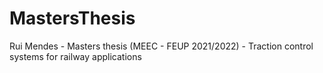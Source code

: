 # MastersThesis
Rui Mendes - Masters thesis (MEEC - FEUP 2021/2022)  - Traction control systems for railway applications
